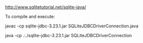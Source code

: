 http://www.sqlitetutorial.net/sqlite-java/

To compile and execute:

javac -cp sqlite-jdbc-3.23.1.jar SQLiteJDBCDriverConnection.java

java -cp .:./sqlite-jdbc-3.23.1.jar SQLiteJDBCDriverConnection
